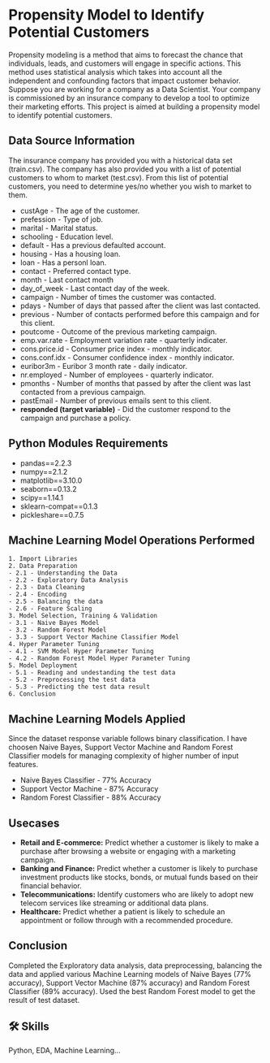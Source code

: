 
# Propensity Model to Identify Potential Customers

Propensity modeling is a method that aims to forecast the chance that individuals, leads, and customers will engage in specific actions. This method uses statistical analysis which takes into account all the independent and confounding factors that impact customer behavior. Suppose you are working for a company as a Data Scientist. Your company is commissioned by an insurance company to develop a tool to optimize their marketing efforts. This project is aimed at building a propensity model to identify potential customers.


## Data Source Information
The insurance company has provided you with a historical data set (train.csv). The company has also provided you with a list of potential customers to whom to market (test.csv). From this list of potential customers, you need to determine yes/no whether you wish to market to them.

- custAge - The age of the customer.
- prefession - Type of job.
- marital - Marital status.
- schooling - Education level.
- default - Has a previous defaulted account.
- housing - Has a housing loan.
- loan - Has a personl loan.
- contact - Preferred contact type.
- month - Last contact month
- day_of_week - Last contact day of the week.
- campaign - Number of times the customer was contacted.
- pdays - Number of days that passed after the client was last contacted.
- previous - Number of contacts performed before this campaign and for this client.
- poutcome - Outcome of the previous marketing campaign.
- emp.var.rate - Employment variation rate - quarterly indicater.
- cons.price.id - Consumer price index - monthly indicator.
- cons.conf.idx - Consumer confidence index - monthly indicator.
- euribor3m - Euribor 3 month rate - daily indicator.
- nr.employed - Number of employees - quarterly indicator.
- pmonths - Number of months that passed by after the client was last contacted from a previous campaign.
- pastEmail - Number of previous emails sent to this client.
- **responded (target variable)** - Did the customer respond to the campaign and purchase a policy.


## Python Modules Requirements

- pandas==2.2.3
- numpy==2.1.2
- matplotlib==3.10.0
- seaborn==0.13.2
- scipy==1.14.1
- sklearn-compat==0.1.3
- pickleshare==0.7.5

## Machine Learning Model Operations Performed
    1. Import Libraries
    2. Data Preparation
    - 2.1 - Understanding the Data
    - 2.2 - Exploratory Data Analysis
    - 2.3 - Data Cleaning
    - 2.4 - Encoding
    - 2.5 - Balancing the data
    - 2.6 - Feature Scaling
    3. Model Selection, Training & Validation
    - 3.1 - Naive Bayes Model
    - 3.2 - Random Forest Model
    - 3.3 - Support Vector Machine Classifier Model
    4. Hyper Parameter Tuning
    - 4.1 - SVM Model Hyper Parameter Tuning
    - 4.2 - Random Forest Model Hyper Parameter Tuning
    5. Model Deployment
    - 5.1 - Reading and undestanding the test data
    - 5.2 - Preprocessing the test data
    - 5.3 - Predicting the test data result
    6. Conclusion

## Machine Learning Models Applied
Since the dataset response variable follows binary classification. I have choosen Naive Bayes, Support Vector Machine and Random Forest Classifier models for managing complexity of higher number of input features.

- Naive Bayes Classifier - 77% Accuracy
- Support Vector Machine - 87% Accuracy
- Random Forest Classifier - 88% Accuracy

## Usecases
- **Retail and E-commerce:** Predict whether a customer is likely to make a purchase after browsing a website or engaging with a marketing campaign.
- **Banking and Finance:** Predict whether a customer is likely to purchase investment products like stocks, bonds, or mutual funds based on their financial behavior.
- **Telecommunications:** Identify customers who are likely to adopt new telecom services like streaming or additional data plans.
- **Healthcare:** Predict whether a patient is likely to schedule an appointment or follow through with a recommended procedure.

## Conclusion
Completed the Exploratory data analysis, data preprocessing, balancing the data and applied various Machine Learning models of Naive Bayes (77% accuracy), Support Vector Machine (87% accuracy) and Random Forest Classifier (89% accuracy). Used the best Random Forest model to get the result of test dataset.


## 🛠 Skills
Python, EDA, Machine Learning...

